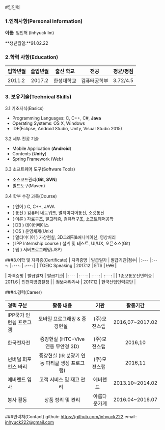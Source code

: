 #임인혁

### 1.인적사항(Personal Information)  

  **이름:** 임인혁 (Inhyuck Im)
  
  **생년월일:**91.02.22
  
### 2.학력 사항(Education)  

| 입학년월 | 졸업년월 | 출신 학교 |전공 | 평균/평점 | 
| :---         |     :---:      |        :---:   |    :---:      | :---:       |  
| 2011.2 | 2017.2 | 한성대학교   |컴퓨터공학부 | 3.72/4.5 |

### 3. 보유기술(Technical Skills)

3.1  기초지식(Basics)
* Programming Languages: C, C++, C#, __Java__
* Operating Systems: OS X, Windows
* IDE(Eclipse, Android Studio, Unity, Visual Studio 2015)

3.2 세부 전공 기술
* Mobile Application (__Android__)
* Contents (__Unity__)
* Spring Framework (Web)

3.3 소프트웨어 도구(Software Tools)
* 소스코드관리(__Git__, __SVN__)
* 빌드도구(Maven)

3.4 학부 수강 과목(Course)
* ( 언어 ) C, C++, JAVA
* ( 통신 ) 컴퓨터 네트워크, 멀티미디어통신, 소켓통신 
* ( 이론 ) 자료구조, 알고리즘, 컴퓨터구조, 소프트웨어공학 
* ( DB ) 데이터베이스
* ( OS ) 운영체제(Unix)
* ( 멀티미디어 ) 가상현실, 3D그래픽&애니메이션, 영상처리
* ( IPP Internship course ) 설계 및 테스트, UI/UX, 오픈소스(Git)
* ( 웹 ) 서버프로그래밍(JSP)


###3.어학 및 자격증(Certificate)
| 자격증명 | 발급일자  | 발급기관|점수| 
| :---         |     :---:      |     :---:   |   :---:   | 
|  TOEIC Speaking | 2017.12 | ETS   | ~~LV6~~  |
 
| 자격증명 | 발급일자  | 발급기관|
| :---         |     :---:      |     :---:   |   :---:   | 
| 1종보통운전면허증 | 2011.6 | 인천지방경찰청 | 
| ~~정보처리기사~~ | 2017.12 | 한국산업인력공단 | 

###4.경력(Career)

| 경력 구분 | 활동 내용 | 기관 |활동기간 |
| :---         |     :---:      |        :---:   |    :---:      | 
| IPP국가 인턴쉽 프로그램 | 모바일 프로그래밍 & 증강현실   | (주)모젼스랩   |2016,07~2017.02  |
| 한국전자전 | 증강현실 (HTC-Vive 연동 무안경 3D) | (주)모젼스랩   |2016,10  |
| 넌버벌 퍼포먼스 바리 | 증강현실 (IR 분광기 연동 파티클 생성 프로그램) | (주)모젼스랩   |2016,11  |
| 에버랜드 입사 | 고객 서비스 및 재고 관리    | 에버랜드     |2013.10~2014.02  |
| 봉사 활동 | 상품 정리 및 관리    | 아름다운가게     |2016.04~2016.07  |



###연락처(Contact)
github: https://github.com/inhyuck222
email: inhyuck222@gmail.com








